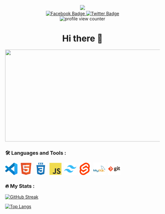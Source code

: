 <div id="header" align="center">
  <img src="https://media.giphy.com/media/VTtANKl0beDFQRLDTh/giphy.gif" width="250"/>
</div>
<div id="badges"  align="center">
 <a href="https://www.facebook.com/New1.Life">
    <img src="https://img.shields.io/badge/facebook-blue?style=for-the-badge&logo=facebook&logoColor=white" alt="Facebook Badge"/>
  </a>
  <a href="https://twitter.com/SolanianNut">
    <img src="https://img.shields.io/badge/Twitter-blue?style=for-the-badge&logo=twitter&logoColor=white" alt="Twitter Badge"/>
  </a>
</div>
<div id="counter"  align="center">
  <img src="https://komarev.com/ghpvc/?username=kodaicoder&style=flat-square&color=blue" alt="profile view counter"/>
</div>
<div id="hi"  align="center">
  <h1> Hi there 👋 </h1>
</div>
<div align="center">
  <img src="https://media.giphy.com/media/26tn33aiTi1jkl6H6/giphy.gif" width="600" height="300"/>
</div>




### :hammer_and_wrench: Languages and Tools :
<div>
   <img src="https://github.com/devicons/devicon/blob/master/icons/vscode/vscode-original.svg" title="VSCode" alt="VSCode" width="40" height="40"/>&nbsp;
    <img src="https://github.com/devicons/devicon/blob/master/icons/html5/html5-original.svg" title="HTML5" alt="HTML" width="40" height="40"/>&nbsp;
    <img src="https://github.com/devicons/devicon/blob/master/icons/css3/css3-plain-wordmark.svg"  title="CSS3" alt="CSS" width="40" height="40"/>&nbsp;
  <img src="https://github.com/devicons/devicon/blob/master/icons/javascript/javascript-original.svg" title="JavaScript" alt="JavaScript" width="40" height="40"/>&nbsp;
    <img src="https://github.com/devicons/devicon/blob/master/icons/tailwindcss/tailwindcss-plain.svg" title="TailwindCSS" alt="TailwindCSS" width="40" height="40"/>&nbsp;
    <img src="https://github.com/devicons/devicon/blob/master/icons/svelte/svelte-original.svg" title="Svelte" alt="Svelte" width="40" height="40"/>&nbsp;
  <img src="https://github.com/devicons/devicon/blob/master/icons/mysql/mysql-original-wordmark.svg" title="MySQL" alt="MySQL" width="40" height="40"/>&nbsp;
  <img src="https://github.com/devicons/devicon/blob/master/icons/git/git-original-wordmark.svg" title="Git" alt="Git" width="40" height="40"/>
</div>

### :fire: My Stats :
[![GitHub Streak](https://github-readme-streak-stats.herokuapp.com?user=kodaicoder&theme=rising-sun&date_format=j%20M%5B%20Y%5D&mode=weekly)](https://git.io/streak-stats)

[![Top Langs](https://github-readme-stats.vercel.app/api/top-langs/?username=kodaicoder)](https://github.com/anuraghazra/github-readme-stats)
